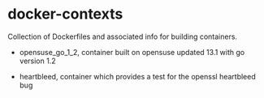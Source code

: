 docker-contexts
===============

Collection of Dockerfiles and associated info for building containers.

  - opensuse_go_1_2, container built on opensuse updated 13.1 with go version 1.2

  - heartbleed, container which provides a test for the openssl heartbleed bug
 
